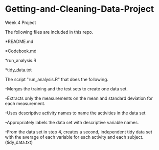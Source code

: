 # Getting-and-Cleaning-Data-Project
Week 4 Project

The following files are included in this repo.

*README.md

*Codebook.md

*run_analysis.R

*tidy_data.txt

The script "run_analysis.R" that does the following.

-Merges the training and the test sets to create one data set.

-Extracts only the measurements on the mean and standard deviation for each measurement.

-Uses descriptive activity names to name the activities in the data set

-Appropriately labels the data set with descriptive variable names.

-From the data set in step 4, creates a second, independent tidy data set with the average of each variable for each activity and each subject. (tidy_data.txt)

